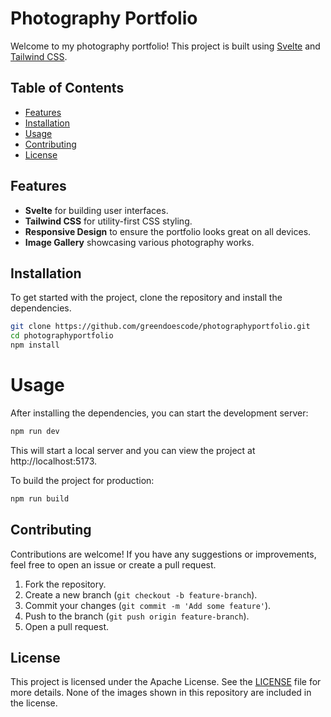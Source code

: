 # Photography Portfolio

Welcome to my photography portfolio! This project is built using [Svelte](https://svelte.dev/) and [Tailwind CSS](https://tailwindcss.com/). 

## Table of Contents
- [Features](#features)
- [Installation](#installation)
- [Usage](#usage)
- [Contributing](#contributing)
- [License](#license)

## Features

- **Svelte** for building user interfaces.
- **Tailwind CSS** for utility-first CSS styling.
- **Responsive Design** to ensure the portfolio looks great on all devices.
- **Image Gallery** showcasing various photography works.

## Installation

To get started with the project, clone the repository and install the dependencies.

```sh
git clone https://github.com/greendoescode/photographyportfolio.git
cd photographyportfolio
npm install
```

# Usage

After installing the dependencies, you can start the development server:
```sh
npm run dev
```
This will start a local server and you can view the project at http://localhost:5173.

To build the project for production:
```sh
npm run build
```

## Contributing

Contributions are welcome! If you have any suggestions or improvements, feel free to open an issue or create a pull request.

1. Fork the repository.
2. Create a new branch (`git checkout -b feature-branch`).
3. Commit your changes (`git commit -m 'Add some feature'`).
4. Push to the branch (`git push origin feature-branch`).
5. Open a pull request.

## License

This project is licensed under the Apache License. See the [LICENSE](./LICENSE) file for more details.
None of the images shown in this repository are included in the license.
